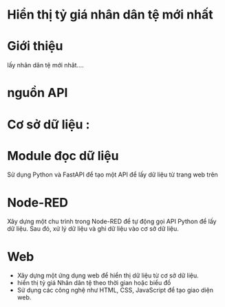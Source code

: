 # Hiển thị tỷ giá nhân dân tệ mới nhất
# Giới thiệu
lấy nhân dân tệ mới nhât....
# nguồn API

# Cơ sở dữ liệu :

# Module đọc dữ liệu
 Sử dụng Python và FastAPI để tạo một API để lấy dữ liệu từ trang web trên
# Node-RED
  Xây dựng một chu trình trong Node-RED để tự động gọi API Python để lấy dữ liệu. Sau đó, xử lý dữ liệu và ghi dữ liệu vào cơ sở dữ liệu.
# Web
  - Xây dựng một ứng dụng web để hiển thị dữ liệu từ cơ sở dữ liệu.
  - hiển thị tỷ giá Nhân dân tệ theo thời gian hoặc biểu đồ
  - Sử dụng các công nghệ như HTML, CSS, JavaScript để tạo giao diện web.
